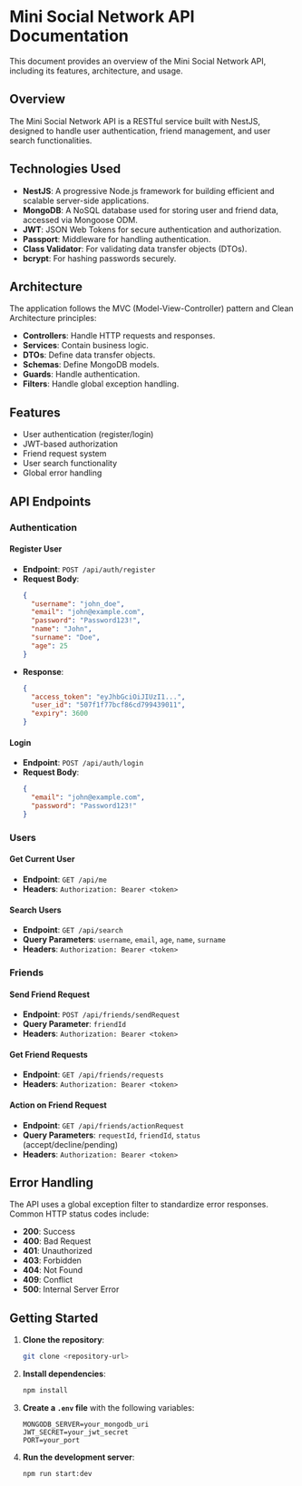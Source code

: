 # Mini Social Network API Documentation

This document provides an overview of the Mini Social Network API, including its features, architecture, and usage.

## Overview

The Mini Social Network API is a RESTful service built with NestJS, designed to handle user authentication, friend management, and user search functionalities.

## Technologies Used

- **NestJS**: A progressive Node.js framework for building efficient and scalable server-side applications.
- **MongoDB**: A NoSQL database used for storing user and friend data, accessed via Mongoose ODM.
- **JWT**: JSON Web Tokens for secure authentication and authorization.
- **Passport**: Middleware for handling authentication.
- **Class Validator**: For validating data transfer objects (DTOs).
- **bcrypt**: For hashing passwords securely.

## Architecture

The application follows the MVC (Model-View-Controller) pattern and Clean Architecture principles:

- **Controllers**: Handle HTTP requests and responses.
- **Services**: Contain business logic.
- **DTOs**: Define data transfer objects.
- **Schemas**: Define MongoDB models.
- **Guards**: Handle authentication.
- **Filters**: Handle global exception handling.

## Features

- User authentication (register/login)
- JWT-based authorization
- Friend request system
- User search functionality
- Global error handling

## API Endpoints

### Authentication

#### Register User

- **Endpoint**: `POST /api/auth/register`
- **Request Body**:
  ```json
  {
    "username": "john_doe",
    "email": "john@example.com",
    "password": "Password123!",
    "name": "John",
    "surname": "Doe",
    "age": 25
  }
  ```
- **Response**:
  ```json
  {
    "access_token": "eyJhbGciOiJIUzI1...",
    "user_id": "507f1f77bcf86cd799439011",
    "expiry": 3600
  }
  ```

#### Login

- **Endpoint**: `POST /api/auth/login`
- **Request Body**:
  ```json
  {
    "email": "john@example.com",
    "password": "Password123!"
  }
  ```

### Users

#### Get Current User

- **Endpoint**: `GET /api/me`
- **Headers**: `Authorization: Bearer <token>`

#### Search Users

- **Endpoint**: `GET /api/search`
- **Query Parameters**: `username`, `email`, `age`, `name`, `surname`
- **Headers**: `Authorization: Bearer <token>`

### Friends

#### Send Friend Request

- **Endpoint**: `POST /api/friends/sendRequest`
- **Query Parameter**: `friendId`
- **Headers**: `Authorization: Bearer <token>`

#### Get Friend Requests

- **Endpoint**: `GET /api/friends/requests`
- **Headers**: `Authorization: Bearer <token>`

#### Action on Friend Request

- **Endpoint**: `GET /api/friends/actionRequest`
- **Query Parameters**: `requestId`, `friendId`, `status` (accept/decline/pending)
- **Headers**: `Authorization: Bearer <token>`

## Error Handling

The API uses a global exception filter to standardize error responses. Common HTTP status codes include:

- **200**: Success
- **400**: Bad Request
- **401**: Unauthorized
- **403**: Forbidden
- **404**: Not Found
- **409**: Conflict
- **500**: Internal Server Error

## Getting Started

1. **Clone the repository**:
   ```bash
   git clone <repository-url>
   ```

2. **Install dependencies**:
   ```bash
   npm install
   ```

3. **Create a `.env` file** with the following variables:
   ```
   MONGODB_SERVER=your_mongodb_uri
   JWT_SECRET=your_jwt_secret
   PORT=your_port
   ```

4. **Run the development server**:
   ```bash
   npm run start:dev
   ```